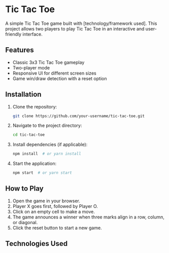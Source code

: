# Tic Tac Toe

A simple Tic Tac Toe game built with [technology/framework used]. This project allows two players to play Tic Tac Toe in an interactive and user-friendly interface.

## Features
- Classic 3x3 Tic Tac Toe gameplay
- Two-player mode
- Responsive UI for different screen sizes
- Game win/draw detection with a reset option

## Installation

1. Clone the repository:
   ```sh
   git clone https://github.com/your-username/tic-tac-toe.git
   ```
2. Navigate to the project directory:
   ```sh
   cd tic-tac-toe
   ```
3. Install dependencies (if applicable):
   ```sh
   npm install  # or yarn install
   ```
4. Start the application:
   ```sh
   npm start  # or yarn start
   ```

## How to Play
1. Open the game in your browser.
2. Player X goes first, followed by Player O.
3. Click on an empty cell to make a move.
4. The game announces a winner when three marks align in a row, column, or diagonal.
5. Click the reset button to start a new game.

## Technologies Used



